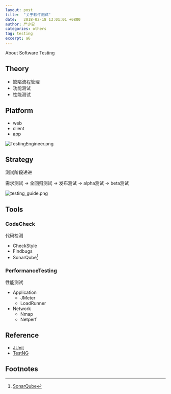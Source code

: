 ```yaml
---
layout: post
title:  "关于软件测试"
date:   2018-02-18 13:01:01 +0800
author: 严少安
categories: others
tag: testing
excerpt: a6
---
```


About Software Testing

## Theory

- 缺陷流程管理
- 功能测试
- 性能测试


## Platform

- web
- client
- app

![TestingEngineer.png]()

## Strategy
测试阶段递进


需求测试 -> 全回归测试 -> 发布测试 -> alpha测试 -> beta测试

![testing_guide.png]()

## Tools

### CodeCheck
代码检测

- CheckStyle
- Findbugs
- SonarQube[^1]

### PerformanceTesting
性能测试

- Application
  - JMeter
  - LoadRunner
- Network
  - Nmap
  - Netperf

## Reference

- [JUnit](http://www.junit.org/)
- [TestNG](http://testng.org/)

## Footnotes

[^1]: [SonarQube](https://www.sonarqube.org/)
